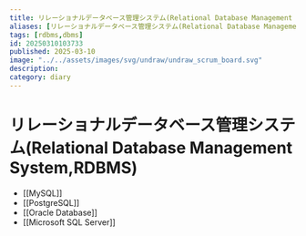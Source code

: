 ```yaml
---
title: リレーショナルデータベース管理システム(Relational Database Management System,RDBMS)
aliases: [リレーショナルデータベース管理システム(Relational Database Management System,RDBMS),リレーショナルデータベース管理システム,Relational Database Management System,RDBMS]
tags: [rdbms,dbms]
id: 20250310103733
published: 2025-03-10
image: "../../assets/images/svg/undraw/undraw_scrum_board.svg"
description:
category: diary
---
```


# リレーショナルデータベース管理システム(Relational Database Management System,RDBMS)

- [[MySQL]]
- [[PostgreSQL]]
- [[Oracle Database]]
- [[Microsoft SQL Server]]

